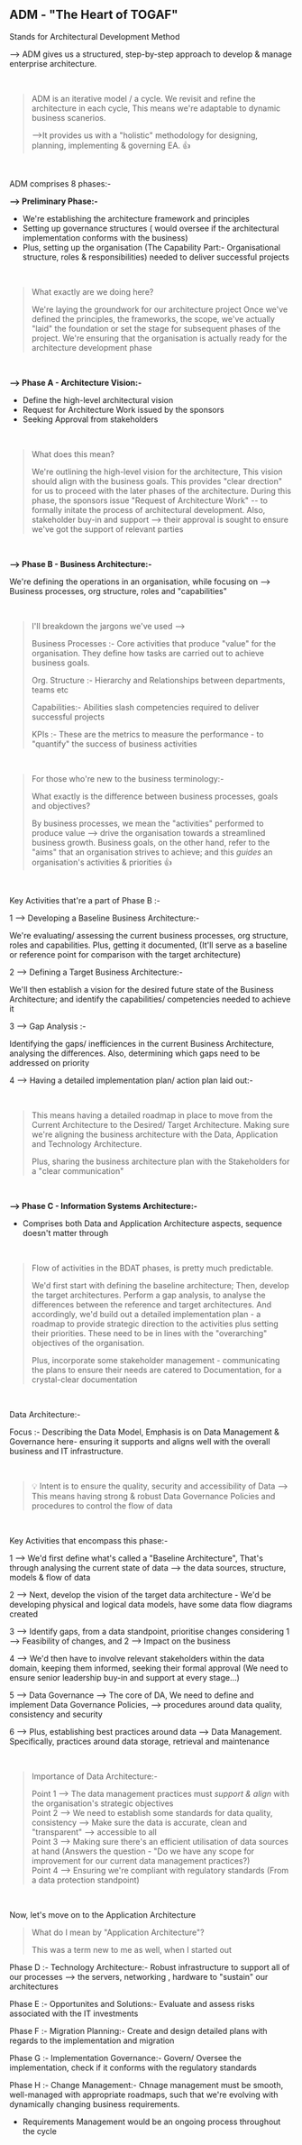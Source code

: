  ## ADM - "The Heart of TOGAF"

Stands for Architectural Development Method

--> ADM gives us a structured, step-by-step approach to develop & manage enterprise architecture.

</br>

> ADM is an iterative model / a cycle. We revisit and refine the architecture in each cycle, This means we're adaptable to dynamic business scanerios.
>
> -->It provides us with a "holistic" methodology for designing, planning, implementing & governing EA. 👍

</br>

ADM comprises 8 phases:-

**--> Preliminary Phase:-**

- We're establishing the architecture framework and principles 
- Setting up governance structures ( would oversee if the architectural implementation conforms with the business)
- Plus, setting up the organisation (The Capability Part:- Organisational structure, roles & responsibilities) needed to deliver successful projects

</br>

> What exactly are we doing here?
>
> We're laying the groundwork for our architecture project
> Once we've defined the principles, the frameworks, the scope, we've actually "laid" the foundation or set the stage for subsequent phases of the project. We're ensuring that the organisation is actually ready for the architecture development phase

</br>

**--> Phase A - Architecture Vision:-** 

- Define the high-level architectural vision
- Request for Architecture Work issued by the sponsors
- Seeking Approval from stakeholders

</br>

> What does this mean?
>
> We're outlining the high-level vision for the architecture, This vision should align with the business goals. This provides "clear drection" for us to proceed with the later phases of the architecture. During this phase, the sponsors issue "Request of Architecture Work" -- to formally initate the process of architectural development. Also, stakeholder buy-in and support --> their approval is sought to ensure we've got the support of relevant parties

</br>

**--> Phase B - Business Architecture:-** 

We're defining the operations in an organisation, while focusing on --> Business processes, org structure, roles and "capabilities"

</br>

> I'll breakdown the jargons we've used -->
> 
> Business Processes :- Core activities that produce "value" for the organisation. They define how tasks are carried out to achieve business goals.
>
> Org. Structure :- Hierarchy and Relationships between departments, teams etc
>
> Capabilities:- Abilities slash competencies required to deliver successful projects
>
> KPIs :- These are the metrics to measure the performance - to "quantify" the success of business activities

</br>

> For those who're new to the business terminology:-
> 
> What exactly is the difference between business processes, goals and objectives?
>
> By business processes, we mean the "activities" performed to produce value --> drive the organisation towards a streamlined business growth. Business goals, on the other hand, refer to the "aims" that an organisation strives to achieve; and this _guides_ an organisation's activities & priorities 👍

</br>

Key Activities that're a part of Phase B :-

1 --> Developing a Baseline Business Architecture:- 

We're evaluating/ assessing the current business processes, org structure, roles and capabilities. Plus, getting it documented, (It'll serve as a baseline or reference point for comparison with the target architecture)

2 --> Defining a Target Business Architecture:- 

We'll then establish a vision for the desired future state of the Business Architecture; and identify the capabilities/ competencies needed to achieve it

3 --> Gap Analysis :- 

Identifying the gaps/ inefficiences in the current Business Architecture, analysing the differences. Also, determining which gaps need to be addressed on priority

4 --> Having a detailed implementation plan/ action plan laid out:-

</br>

> This means having a detailed roadmap in place to move from the Current Architecture to the Desired/ Target Architecture. Making sure we're aligning the business architecture with the Data, Application and Technology Architecture.
>
> Plus, sharing the business architecture plan with the Stakeholders for a "clear communication"

</br>


**--> Phase C - Information Systems Architecture:-** 

- Comprises both Data and Application Architecture aspects, sequence doesn't matter through

</br>

> Flow of activities in the BDAT phases, is pretty much predictable.
>
> We'd first start with defining the baseline architecture; Then, develop the target architectures. Perform a gap analysis, to analyse the differences between the reference and target architectures. And accordingly, we'd build out a detailed implementation plan - a roadmap to provide strategic direction to the activities plus setting their priorities. These need to be in lines with the "overarching" objectives of the organisation.
> 
> Plus, incorporate some stakeholder management - communicating the plans to ensure their needs are catered to
> Documentation, for a crystal-clear documentation

</br>

Data Architecture:-

Focus :- Describing the Data Model, Emphasis is on Data Management & Governance here- ensuring it supports and aligns well with the overall business and IT infrastructure.

</br>

> 💡 Intent is to ensure the quality, security and accessibility of Data --> This means having strong & robust Data Governance Policies and procedures to control the flow of data

</br>

Key Activities that encompass this phase:-

1 --> We'd first define what's called a "Baseline Architecture", That's through analysing the current state of data --> the data sources, structure, models & flow of data

2 --> Next, develop the vision of the target data architecture - We'd be developing physical and logical data models, have some data flow diagrams created 

3 --> Identify gaps, from a data standpoint,  prioritise changes considering 1 --> Feasibility of changes, and 2 --> Impact on the business

4 --> We'd then have to involve relevant stakeholders within the data domain, keeping them informed, seeking their formal approval (We need to ensure senior leadership buy-in and support at every stage...)

5 --> Data Governance --> The core of DA, We need to define and implement Data Governance Policies, --> procedures around data quality, consistency and security

6 --> Plus, establishing best practices around data --> Data Management. Specifically, practices around data storage, retrieval and maintenance

</br>

> Importance of Data Architecture:-
>
> Point 1 --> The data management practices must _support & align_ with the organisation's strategic objectives   
> Point 2 --> We need to establish some standards for data quality, consistency --> Make sure the data is accurate, clean and "transparent" --> accessible to all   
> Point 3 --> Making sure there's an efficient utilisation of data sources at hand (Answers the question - "Do we have any scope for improvement for our current data management practices?)     
> Point 4 --> Ensuring we're compliant with regulatory standards (From a data protection standpoint)   

</br>

Now, let's move on to the Application Architecture

> What do I mean by "Application Architecture"?
>
> This was a term new to me as well, when I started out




Phase D :- Technology Architecture:- Robust infrastructure to support all of our processes --> the servers, networking , hardware to "sustain" our architectures

Phase E :- Opportunites and Solutions:- Evaluate and assess risks associated with the IT investments

Phase F :- Migration Planning:- Create and design detailed plans with regards to the implementation and migration

Phase G :- Implementation Governance:- Govern/ Oversee the implementation, check if it conforms with the regulatory standards

Phase H :- Change Management:- Chnage management must be smooth, well-managed with appropriate roadmaps, such that we're evolving with dynamically changing business requirements.

- Requirements Management would be an ongoing process throughout the cycle







